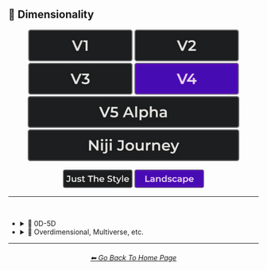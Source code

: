 <h2>🌌 Dimensionality</h2>

<div align="center">

[<img src="/Images/Repo_Parts/Buttons/Version_Buttons/button_version_V1_inactive.webp?raw=true" alt="MidJourney V1" height="64" />](/Pages/MJ_V1/Style_Pages/Sphere/Dimensionality.md)
[<img src="/Images/Repo_Parts/Buttons/Version_Buttons/button_version_V2_inactive.webp?raw=true" alt="MidJourney V2" height="64" />](/Pages/MJ_V2/Style_Pages/Sphere/Dimensionality.md)
[<img src="/Images/Repo_Parts/Buttons/Version_Buttons/button_version_V3_inactive.webp?raw=true" alt="MidJourney V3" height="64" />](/Pages/MJ_V3/Style_Pages/Just_The_Style/Dimensionality.md)
[<img src="/Images/Repo_Parts/Buttons/Version_Buttons/button_version_V4_active.webp?raw=true" alt="MidJourney V4" height="64" />](/Pages/MJ_V4/Style_Pages/Just_The_Style/Dimensionality.md)
<br>
[<img src="/Images/Repo_Parts/Buttons/Version_Buttons/button_version_V5_Alpha_inactive_half.webp?raw=true" alt="MidJourney V5" height="64" />](/Pages/MJ_V5/Style_Pages/Just_The_Style/Dimensionality.md)
[<img src="/Images/Repo_Parts/Buttons/Version_Buttons/button_version_niji_inactive_half.webp?raw=true" alt="Niji Journey" height="64" />](/Pages/Niji_Journey/Style_Pages/Dimensionality.md)

[<img src="/Images/Repo_Parts/Buttons/Image_Type_Buttons/button_just_the_style_inactive.webp?raw=true" alt="Just The Style" width="140.5" />](/Pages/MJ_V4/Style_Pages/Just_The_Style/Dimensionality.md)
[<img src="/Images/Repo_Parts/Buttons/Image_Type_Buttons/button_landscape_active.webp?raw=true" alt="Landscape" width="140.5" />](/Pages/MJ_V4/Style_Pages/Landscape/Dimensionality.md)
</div>

<hr>
<br>


- <details><summary>🌌 0D-5D</summary><p><div align="center">

	| 0-Dimensional | 0-D |
	| :-: | :-: |
	| <img src="/Images/MJ_V4/V4_Alpha_3.6/Midjourney_Styles_(landscape)/Dimensionality/Landscape_0-Dimensional.webp?raw=true" width="256" /> | <img src="/Images/MJ_V4/V4_Alpha_3.6/Midjourney_Styles_(landscape)/Dimensionality/Landscape_0-D.webp?raw=true" width="256" /> |
	
	<br>
	
	| 1-Dimensional | 1-D |
	| :-: | :-: |
	| <img src="/Images/MJ_V4/V4_Alpha_3.6/Midjourney_Styles_(landscape)/Dimensionality/Landscape_1-Dimensional.webp?raw=true" width="256" /> | <img src="/Images/MJ_V4/V4_Alpha_3.6/Midjourney_Styles_(landscape)/Dimensionality/Landscape_1-D.webp?raw=true" width="256" /> |
	
	<br>

	| 2-Dimensional | 2D |
	| :-: | :-: |
	| <img src="/Images/MJ_V4/V4_Alpha_3.6/Midjourney_Styles_(landscape)/Dimensionality/Landscape_2-Dimensional.webp?raw=true" width="256" /> | <img src="/Images/MJ_V4/V4_Alpha_3.6/Midjourney_Styles_(landscape)/Dimensionality/Landscape_2D.webp?raw=true" width="256" /> | 
	
	<br>
	
	| 2.5-Dimensional | 2.5D |
	| :-: | :-: |
	| <img src="/Images/MJ_V4/V4_Alpha_3.6/Midjourney_Styles_(landscape)/Dimensionality/Landscape_2.5-Dimensional.webp?raw=true" width="256" /> | <img src="/Images/MJ_V4/V4_Alpha_3.6/Midjourney_Styles_(landscape)/Dimensionality/Landscape_2.5D.webp?raw=true" width="256" /> |
	
	<br>
	
	| 3-Dimensional | 3D |
	| :-: | :-: |
	| <img src="/Images/MJ_V4/V4_Alpha_3.6/Midjourney_Styles_(landscape)/Dimensionality/Landscape_3-Dimensional.webp?raw=true" width="256" /> | <img src="/Images/MJ_V4/V4_Alpha_3.6/Midjourney_Styles_(landscape)/Dimensionality/Landscape_3D.webp?raw=true" width="256" /> | 
	
	<br>
	
	| 4-Dimensional | 4D |
	| :-: | :-: |
	| <img src="/Images/MJ_V4/V4_Alpha_3.6/Midjourney_Styles_(landscape)/Dimensionality/Landscape_4-Dimensional.webp?raw=true" width="256" /> | <img src="/Images/MJ_V4/V4_Alpha_3.6/Midjourney_Styles_(landscape)/Dimensionality/Landscape_4D.webp?raw=true" width="256" /> | 
	
	<br>

	| 5-Dimensional | 5D |
	| :-: | :-: |
	| <img src="/Images/MJ_V4/V4_Alpha_3.6/Midjourney_Styles_(landscape)/Dimensionality/Landscape_5-Dimensional.webp?raw=true" width="256" /> | <img src="/Images/MJ_V4/V4_Alpha_3.6/Midjourney_Styles_(landscape)/Dimensionality/Landscape_5D.webp?raw=true" width="256" /> | 

	</div></p></details>


- <details><summary>🌌 Overdimensional, Multiverse, etc.</summary><p><div align="center">

	| Dimensionality |
	| :-: |
	| <img src="/Images/MJ_V4/V4_Alpha_3.6/Midjourney_Styles_(landscape)/Dimensionality/Landscape_Dimensionality.webp?raw=true" width="256" /> |
	
	<br>

	| Overdimensional | Underdimensional | Hyperdimensional |
	| :-: | :-: | :-: |
	| <img src="/Images/MJ_V4/V4_Alpha_3.6/Midjourney_Styles_(landscape)/Dimensionality/Landscape_Overdimensional.webp?raw=true" width="256" /> | <img src="/Images/MJ_V4/V4_Alpha_3.6/Midjourney_Styles_(landscape)/Dimensionality/Landscape_Underdimensional.webp?raw=true" width="256" /> | <img src="/Images/MJ_V4/V4_Alpha_3.6/Midjourney_Styles_(landscape)/Dimensionality/Landscape_Hyperdimensional.webp?raw=true" width="256" /> | 
	
	<br>
	
	| Subdimensional | Everdimensional | Omnidimensional |
	| :-: | :-: | :-: |
	| <img src="/Images/MJ_V4/V4_Alpha_3.6/Midjourney_Styles_(landscape)/Dimensionality/Landscape_Subdimensional.webp?raw=true" width="256" /> | <img src="/Images/MJ_V4/V4_Alpha_3.6/Midjourney_Styles_(landscape)/Dimensionality/Landscape_Everdimensional.webp?raw=true" width="256" /> | <img src="/Images/MJ_V4/V4_Alpha_3.6/Midjourney_Styles_(landscape)/Dimensionality/Landscape_Omnidimensional.webp?raw=true" width="256" /> |
	
	<br>
	
	| Extradimensional | Beyond-Dimensional | Excessively-Dimensional |
	| :-: | :-: | :-: |
	| <img src="/Images/MJ_V4/V4_Alpha_3.6/Midjourney_Styles_(landscape)/Dimensionality/Landscape_Extradimensional.webp?raw=true" width="256" /> | <img src="/Images/MJ_V4/V4_Alpha_3.6/Midjourney_Styles_(landscape)/Dimensionality/Landscape_Beyond-Dimensional.webp?raw=true" width="256" /> | <img src="/Images/MJ_V4/V4_Alpha_3.6/Midjourney_Styles_(landscape)/Dimensionality/Landscape_Excessively-Dimensional.webp?raw=true" width="256" /> | 
	
	<br>
	
	| Alldimensional | Multiverse |
	| :-: | :-: |
	| <img src="/Images/MJ_V4/V4_Alpha_3.6/Midjourney_Styles_(landscape)/Dimensionality/Landscape_Alldimensional.webp?raw=true" width="256" /> | <img src="/Images/MJ_V4/V4_Alpha_3.6/Midjourney_Styles_(landscape)/Dimensionality/Landscape_Multiverse.webp?raw=true" width="256" /> |

	<br>
	
	| Parallel-Universe | Perpendicular-Universe |
	| :-: | :-: |
	| <img src="/Images/MJ_V4/V4_Alpha_3.6/Midjourney_Styles_(landscape)/Dimensionality/Landscape_Parallel-Universe.webp?raw=true" width="256" /> | <img src="/Images/MJ_V4/V4_Alpha_3.6/Midjourney_Styles_(landscape)/Dimensionality/Landscape_Perpendicular-Universe.webp?raw=true" width="256" /> |

	</div></p></details>
	    
<hr><!--------------->
<div align="center">
<h6><a href="/README.md">⬅ Go Back To Home Page</a></h6>
</div>